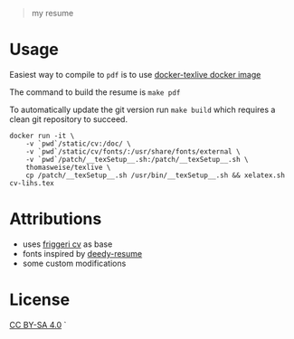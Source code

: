 > my resume

# Usage

Easiest way to compile to `pdf` is to use [docker-texlive docker image](https://github.com/thomasWeise/docker-texlive)

The command to build the resume is `make pdf`

To automatically update the git version run `make build` which requires a clean git repository to succeed.

```
docker run -it \
    -v `pwd`/static/cv:/doc/ \
    -v `pwd`/static/cv/fonts/:/usr/share/fonts/external \
    -v `pwd`/patch/__texSetup__.sh:/patch/__texSetup__.sh \
    thomasweise/texlive \
    cp /patch/__texSetup__.sh /usr/bin/__texSetup__.sh && xelatex.sh cv-lihs.tex
```

# Attributions

* uses [friggeri cv](http://www.latextemplates.com/template/friggeri-resume-cv) as base
* fonts inspired by [deedy-resume](https://github.com/deedy/Deedy-Resume)
* some custom modifications

# License

[CC BY-SA 4.0](LICENSE)
`